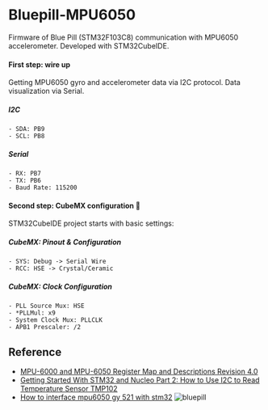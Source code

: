 # Bluepill-MPU6050

Firmware of Blue Pill (STM32F103C8) communication with MPU6050 accelerometer. Developed with STM32CubeIDE.

#### First step: wire up
Getting MPU6050 gyro and accelerometer data via I2C protocol. Data visualization via Serial.

##### I2C
```
- SDA: PB9
- SCL: PB8
```
##### Serial
```
- RX: PB7
- TX: PB6
- Baud Rate: 115200
```

#### Second step: CubeMX configuration :wrench:
STM32CubeIDE project starts with basic settings:

##### CubeMX: Pinout & Configuration 
```
- SYS: Debug -> Serial Wire
- RCC: HSE -> Crystal/Ceramic
```

##### CubeMX: Clock Configuration
```
- PLL Source Mux: HSE
- *PLLMul: x9
- System Clock Mux: PLLCLK
- APB1 Prescaler: /2
```

## Reference
- [MPU-6000 and MPU-6050 Register Map and Descriptions Revision 4.0](https://cdn.sparkfun.com/datasheets/Sensors/Accelerometers/RM-MPU-6000A.pdf)
- [Getting Started With STM32 and Nucleo Part 2: How to Use I2C to Read Temperature Sensor TMP102](https://youtu.be/isOekyygpR8)
- [How to interface mpu6050 gy 521 with stm32](https://controllerstech.com/how-to-interface-mpu6050-gy-521-with-stm32/)
![bluepill](https://os.mbed.com/media/uploads/hudakz/stm32f103c8t6_pinout_voltage01.png)
